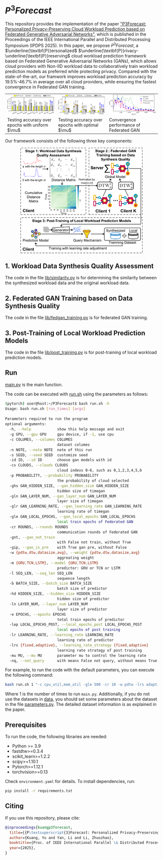 # $P^3Forecast$
<!-- start intro -->

This repository provides the implementation of the paper ["P3Forecast: Personalized Privacy-Preserving Cloud Workload Prediction based on Federated Generative Adversarial Networks"](https://), which is published in the Proceedings of the IEEE International Parallel and Distributed Processing Symposium (IPDPS 2025). 
In this paper, we propose $P^{3}Forecast$, a 
$\underline{\textbf{P}}ersonalized$ $\underline{\textbf{P}}rivacy-\underline{\textbf{P}}reserving$ cloud workload prediction framework based on Federated Generative Adversarial Networks (GANs), which allows cloud providers with Non-IID workload data to collaboratively train workload prediction models as preferred while protecting privacy.
Compared with the state-of-the-art, our framwork improves workload prediction accuracy by 19.5\%-46.7\% in average over all cloud providers, while ensuring the fastest convergence in Federated GAN training.

<table>
  <tr>
    <td width="33%"><img src="fig/rmse.png" width="396"></td>
    <td width="33%"><img src="fig/rmse_with_optimal_mu.png" width="396"></td>
    <td width="33%"><img src="fig/convergence_of_federated_gan.png" width="396" ></td>
  </tr>
  <tr>
    <td width="33%">Testing accuracy over epochs with uniform $\mu$ </td>
    <td width="33%">Testing accuracy over epochs with optimal $\mu$ </td>
    <td width="33%">Convergence performance of Federated GAN</td>
  </tr>
</table>


Our framework consists of the following three key components:

<p align="center">
<img src="fig/framework.png" align="center" width="80%"/>
</p>

<!-- end intro -->

## 1. Workload Data Synthesis Quality Assessment

<!-- start similarity -->

The code in the file [lib/similarity.py](https://github.com/liyan2015/P3Forecast/tree/main/lib/similarity.py) is for determining the similarity between the synthesized workload data and the original workload data.

<!-- end similarity -->

## 2. Federated GAN Training based on Data Synthesis Quality

<!-- start federated gan -->

The code in the file [lib/fedgan_training.py](https://github.com/liyan2015/P3Forecast/tree/main/lib/fedgan_training.py) is for federated GAN training.

<!-- end federated gan -->

## 3. Post-Training of Local Workload Prediction Models

<!-- start post-training  -->

The code in the file [lib/post_training.py](https://github.com/liyan2015/P3Forecast/tree/main/lib/post_training.py) is for post-training of local workload prediction models.

<!-- end post-training -->

<!-- start run -->

## Run

[main.py](https://github.com/liyan2015/P3Forecast/tree/main/main.py) is the main function.

The code can be executed with [run.sh](https://github.com/liyan2015/P3Forecast/tree/main/run.sh) using the parameters as follows:

```bash
(pytorch) user@host:~/P3Forecast$ bash run.sh -h
Usage: bash run.sh [run_times] [args]

Parameters required to run the program
optional arguments:
  -h, --help            show this help message and exit
  -g GPU, --gpu GPU     gpu device, if -1, use cpu
  -c COLUMES, --columes COLUMES
                        dataset columes
  -n NOTE, --note NOTE  note of this run
  -s SEED, --seed SEED  customize seed
  -id ID, --id ID       choose gan models with id
  -cs CLOUDS, --clouds CLOUDS
                        cloud indexs 0-6, such as 0,1,2,3,4,5,6
  -p PROBABILITY, --probability PROBABILITY
                        the probability of cloud selected
  -ghs GAN_HIDDEN_SIZE, --gan_hidden_size GAN_HIDDEN_SIZE
                        hidden size of timegan
  -gln GAN_LAYER_NUM, --gan_layer_num GAN_LAYER_NUM
                        layer size of timegan
  -glr GAN_LEARNING_RATE, --gan_learning_rate GAN_LEARNING_RATE
                        learning rate of timegan
  -gle GAN_LOCAL_EPOCHS, --gan_local_epochs GAN_LOCAL_EPOCHS
                        local train epochs of Federated GAN
  -cr ROUNDS, --rounds ROUNDS
                        communication rounds of Federated GAN
  -gnt, --gan_not_train
                        with False not train, without True
  -gip, --gan_is_pre    with True gan pre, without False
  -w {pdtw,dtw,datasize,avg}, --weight {pdtw,dtw,datasize,avg}
                        aggreating weight
  -m {GRU,TCN,LSTM}, --model {GRU,TCN,LSTM}
                        predictor: GRU or TCN or LSTM
  -l SEQ_LEN, --seq_len SEQ_LEN
                        sequence length
  -b BATCH_SIZE, --batch_size BATCH_SIZE
                        batch size of predictor
  -hd HIDDEN_SIZE, --hidden_size HIDDEN_SIZE
                        hidden size of predictor
  -ln LAYER_NUM, --layer_num LAYER_NUM
                        layer size of predictor
  -e EPOCHS, --epochs EPOCHS
                        total train epochs of predictor
  -lep LOCAL_EPOCHS_POST, --local_epochs_post LOCAL_EPOCHS_POST
                        local epochs of post training
  -lr LEARNING_RATE, --learning_rate LEARNING_RATE
                        learning rate of predictor
  -lrs {fixed,adaptive}, --learning_rate_strategy {fixed,adaptive}
                        learning rate strategy of post training
  -mu MU, --mu MU       parameter mu to control the learning rate
  -nq, --not_query      with means False not query, without means True query
```

For example, to run the code with the default parameters, you can execute the following command:
```bash
bash run.sh 1 "-c cpu_util,mem_util -gle 500 -cr 10 -w pdtw -lrs adaptive -n pdtw,full_workflow"
```
Where $1$ is the number of times to run `main.py`.
Additionally, if you do not use the datasets in [data](https://github.com/liyan2015/P3Forecast/tree/main/data), you should set some parameters about the dataset in the file [parameters.py](https://github.com/liyan2015/P3Forecast/tree/main/parameters.py). The detailed dataset information is as explained in the paper.

<!-- end run -->

## Prerequisites

To run the code, the following libraries are needed:

- Python >= 3.9
- fastdtw>=0.3.4
- scikit_learn>=1.2.2
- scipy>=1.10.1
- Pytorch>=1.12.1
- torchvision>=0.13

Check `environment.yaml` for details. To install dependencies, run:

```bash
pip install -r requirements.txt
```

## Citing

<!-- start citation -->

If you use this repository, please cite:
```bibtex
@inproceedings{kuangp3forecast,
  title={{P\textsuperscript{3}Forecast: Personalized Privacy-Preserving Cloud Workload Prediction Based on Federated Generative Adversarial Networks}},
  author={Kuang, Yu and Yan, Li and Li, Zhuozhao},
  booktitle={Proc. of IEEE International Parallel \& Distributed Processing Symposium},
  year={2025},
}
```
<!--List of publications that cite this work: [Google Scholar]()-->

<!-- end citation -->
